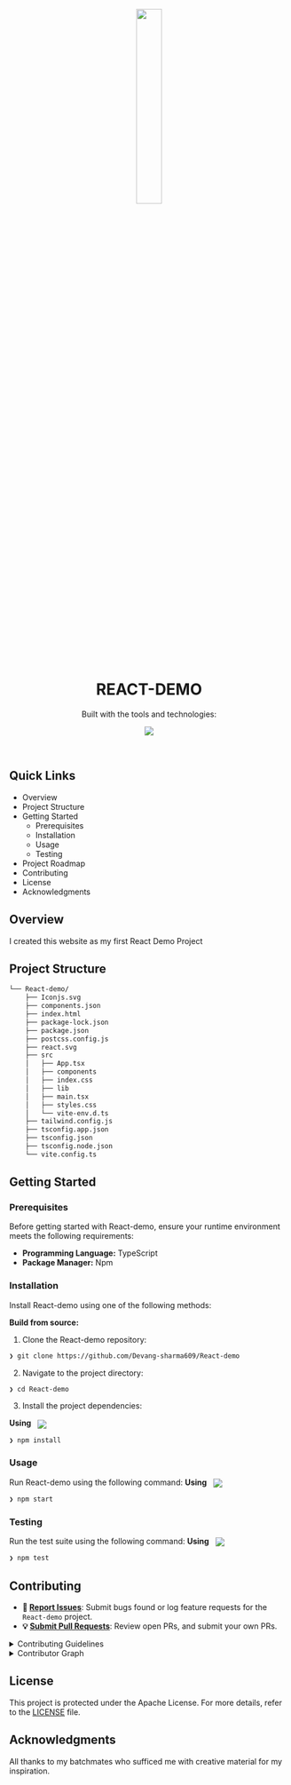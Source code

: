 <p align="center">
    <img src="https://res.cloudinary.com/dikkjtvur/image/upload/v1738395040/Home_1_kvlv7y.png" align="center" width="30%">
</p>
<p align="center"><h1 align="center">REACT-DEMO</h1></p>
<p align="center">
	<!-- Shields.io badges disabled, using skill icons. --></p>
<p align="center">Built with the tools and technologies:</p>
<p align="center">
	<a href="https://skillicons.dev">
		<img src="https://skillicons.dev/icons?i=css,html,react,vite,vscode,tailwind,vercel,ts,powershell,npm,bootstrap,js">
	</a></p>
<br>

##  Quick Links

- Overview
- Project Structure
- Getting Started
  - Prerequisites
  - Installation
  - Usage
  - Testing
- Project Roadmap
- Contributing
- License
- Acknowledgments


##  Overview

I created this website as my first React Demo Project


##  Project Structure

```sh
└── React-demo/
    ├── Iconjs.svg
    ├── components.json
    ├── index.html
    ├── package-lock.json
    ├── package.json
    ├── postcss.config.js
    ├── react.svg
    ├── src
    │   ├── App.tsx
    │   ├── components
    │   ├── index.css
    │   ├── lib
    │   ├── main.tsx
    │   ├── styles.css
    │   └── vite-env.d.ts
    ├── tailwind.config.js
    ├── tsconfig.app.json
    ├── tsconfig.json
    ├── tsconfig.node.json
    └── vite.config.ts
```

##  Getting Started

###  Prerequisites

Before getting started with React-demo, ensure your runtime environment meets the following requirements:

- **Programming Language:** TypeScript
- **Package Manager:** Npm


###  Installation

Install React-demo using one of the following methods:

**Build from source:**

1. Clone the React-demo repository:
```sh
❯ git clone https://github.com/Devang-sharma609/React-demo
```

2. Navigate to the project directory:
```sh
❯ cd React-demo
```

3. Install the project dependencies:


**Using** &nbsp; [<img align="center" src="https://img.shields.io/badge/npm-CB3837.svg?style={badge_style}&logo=npm&logoColor=white" />](https://www.npmjs.com/)

```sh
❯ npm install
```




###  Usage
Run React-demo using the following command:
**Using** &nbsp; [<img align="center" src="https://img.shields.io/badge/npm-CB3837.svg?style={badge_style}&logo=npm&logoColor=white" />](https://www.npmjs.com/)

```sh
❯ npm start
```


###  Testing
Run the test suite using the following command:
**Using** &nbsp; [<img align="center" src="https://img.shields.io/badge/npm-CB3837.svg?style={badge_style}&logo=npm&logoColor=white" />](https://www.npmjs.com/)

```sh
❯ npm test
```


##  Contributing

- **🐛 [Report Issues](https://github.com/Devang-sharma609/React-demo/issues)**: Submit bugs found or log feature requests for the `React-demo` project.
- **💡 [Submit Pull Requests](https://github.com/Devang-sharma609/React-demo/blob/main/CONTRIBUTING.md)**: Review open PRs, and submit your own PRs.

<details closed>
<summary>Contributing Guidelines</summary>

1. **Fork the Repository**: Start by forking the project repository to your github account.
2. **Clone Locally**: Clone the forked repository to your local machine using a git client.
   ```sh
   git clone https://github.com/Devang-sharma609/React-demo
   ```
3. **Create a New Branch**: Always work on a new branch, giving it a descriptive name.
   ```sh
   git checkout -b new-feature-x
   ```
4. **Make Your Changes**: Develop and test your changes locally.
5. **Commit Your Changes**: Commit with a clear message describing your updates.
   ```sh
   git commit -m 'Implemented new feature x.'
   ```
6. **Push to github**: Push the changes to your forked repository.
   ```sh
   git push origin new-feature-x
   ```
7. **Submit a Pull Request**: Create a PR against the original project repository. Clearly describe the changes and their motivations.
8. **Review**: Once your PR is reviewed and approved, it will be merged into the main branch. Congratulations on your contribution!
</details>

<details closed>
<summary>Contributor Graph</summary>
<br>
<p align="left">
   <a href="https://github.com{/Devang-sharma609/React-demo/}graphs/contributors">
      <img src="https://contrib.rocks/image?repo=Devang-sharma609/React-demo">
   </a>
</p>
</details>

##  License

This project is protected under the Apache License. For more details, refer to the [LICENSE](https://choosealicense.com/licenses/apache-2.0/) file.

##  Acknowledgments

All thanks to my batchmates who sufficed me with creative material for my inspiration.
